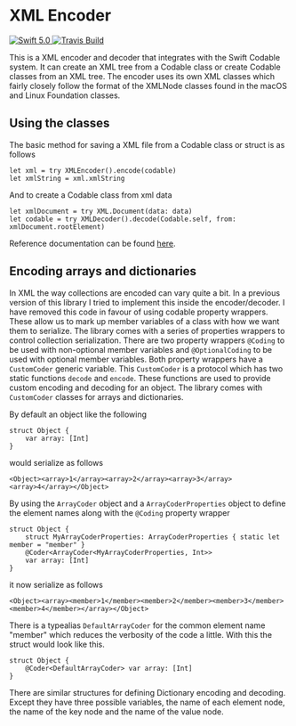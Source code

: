 # XML Encoder
<div>
    <a href="https://swift.org">
        <img src="http://img.shields.io/badge/swift-5.0-brightgreen.svg" alt="Swift 5.0" />
    </a>
    <a href="https://travis-ci.org/adam-fowler/xml-encoder">
        <img src="https://travis-ci.org/adam-fowler/xml-encoder.svg?branch=master" alt="Travis Build" />
    </a>
</div>

This is a XML encoder and decoder that integrates with the Swift Codable system. It can create an XML tree from a Codable class or create Codable classes from an XML tree. The encoder uses its own XML classes which fairly closely follow the format of the XMLNode classes found in the macOS and Linux Foundation classes.

## Using the classes
The basic method for saving a XML file from a Codable class or struct is as follows
```
let xml = try XMLEncoder().encode(codable)
let xmlString = xml.xmlString
```
And to create a Codable class from xml data
```
let xmlDocument = try XML.Document(data: data)
let codable = try XMLDecoder().decode(Codable.self, from: xmlDocument.rootElement) 
```
Reference documentation can be found [here](https://adam-fowler.github.io/xml-encoder/index.html).

## Encoding arrays and dictionaries
In XML the way collections are encoded can vary quite a bit. In a previous version of this library I tried to implement this inside the encoder/decoder. I have removed this code in favour of using codable property wrappers. These allow us to mark up member variables of a class with how we want them to serialize. The library comes with a series of properties wrappers to control collection serialization. There are two property wrappers `@Coding` to be used with non-optional member variables and `@OptionalCoding` to be used with optional member variables. Both property wrappers have a `CustomCoder` generic variable. This `CustomCoder` is a protocol which has two static functions `decode` and `encode`. These functions are used to provide custom encoding and decoding for an object. The library comes with `CustomCoder` classes for arrays and dictionaries. 

By default an object like the following 
```
struct Object {
    var array: [Int]
}
```
would serialize as follows
```
<Object><array>1</array><array>2</array><array>3</array><array>4</array></Object>
```
By using the `ArrayCoder` object and a `ArrayCoderProperties` object to define the element names along with the `@Coding` property wrapper
```
struct Object {
    struct MyArrayCoderProperties: ArrayCoderProperties { static let member = "member" }
    @Coder<ArrayCoder<MyArrayCoderProperties, Int>>
    var array: [Int]
}
```
it now serialize as follows
```
<Object><array><member>1</member><member>2</member><member>3</member><member>4</member></array></Object>
```
There is a typealias `DefaultArrayCoder` for the common element name "member" which reduces the verbosity of the code a little. With this the struct would look like this.
```
struct Object {
    @Coder<DefaultArrayCoder> var array: [Int]
}
```
There are similar structures for defining Dictionary encoding and decoding. Except they have three possible variables, the name of each element node, the name of the key node and the name of the value node.
